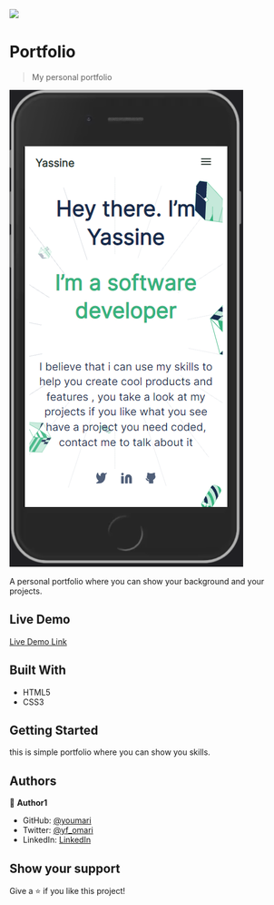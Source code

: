 ![](https://img.shields.io/badge/Microverse-blueviolet)

# Portfolio

> My personal portfolio 

![screenshot](./images/Screenshot.png)


A personal portfolio where you can show your background 
    and your projects.
    
## Live Demo

[Live Demo Link](https://youmari.github.io/portfolio/)

## Built With

- HTML5
- CSS3

## Getting Started

this is simple portfolio where you can show you skills.


## Authors

👤 **Author1**

- GitHub: [@youmari](https://github.com/youmari)
- Twitter: [@yf_omari](https://twitter.com/yf_omari)
- LinkedIn: [LinkedIn](https://www.linkedin.com/in/yassine-omari-945114190/)

## Show your support

Give a ⭐️ if you like this project!
